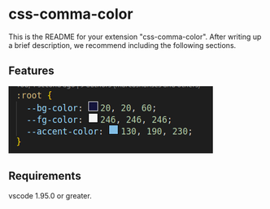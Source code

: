 # css-comma-color

This is the README for your extension "css-comma-color". After writing up a brief description, we recommend including the following sections.

## Features

![Color preview RGB comma separated css variables.](images/screenshot.png)

## Requirements

vscode 1.95.0 or greater.

